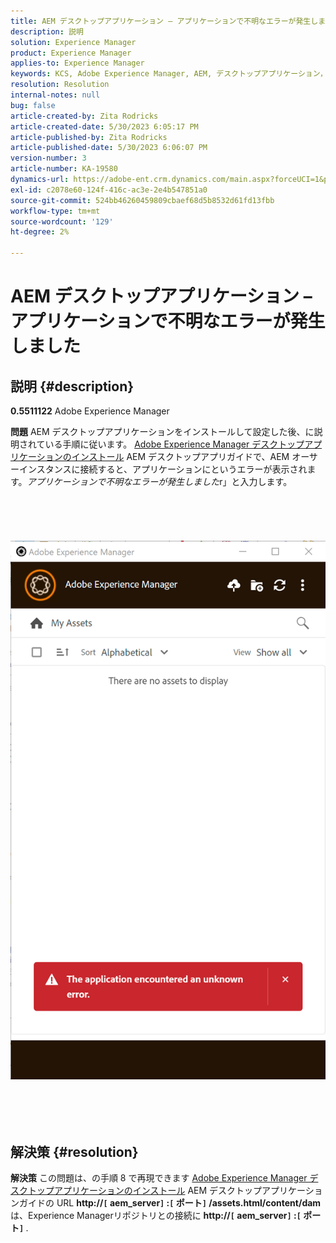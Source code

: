 ```yaml
---
title: AEM デスクトップアプリケーション – アプリケーションで不明なエラーが発生しました
description: 説明
solution: Experience Manager
product: Experience Manager
applies-to: Experience Manager
keywords: KCS, Adobe Experience Manager, AEM, デスクトップアプリケーション，アプリケーションで不明なエラーが発生しました，FAQ
resolution: Resolution
internal-notes: null
bug: false
article-created-by: Zita Rodricks
article-created-date: 5/30/2023 6:05:17 PM
article-published-by: Zita Rodricks
article-published-date: 5/30/2023 6:06:07 PM
version-number: 3
article-number: KA-19580
dynamics-url: https://adobe-ent.crm.dynamics.com/main.aspx?forceUCI=1&pagetype=entityrecord&etn=knowledgearticle&id=37f9b183-14ff-ed11-8f6e-6045bd006b25
exl-id: c2078e60-124f-416c-ac3e-2e4b547851a0
source-git-commit: 524bb46260459809cbaef68d5b8532d61fd13fbb
workflow-type: tm+mt
source-wordcount: '129'
ht-degree: 2%

---
```


# AEM デスクトップアプリケーション – アプリケーションで不明なエラーが発生しました

## 説明 {#description}


<b>0.5511122</b>
Adobe Experience Manager

<b>問題</b>
AEM デスクトップアプリケーションをインストールして設定した後、に説明されている手順に従います。 [Adobe Experience Manager デスクトップアプリケーションのインストール](https://experienceleague.adobe.com/docs/experience-manager-desktop-app/using/install-upgrade.html?lang=en#install-v2) AEM デスクトップアプリガイドで、AEM オーサーインスタンスに接続すると、アプリケーションにというエラーが表示されます。*アプリケーションで不明なエラーが発生しました*r」と入力します。
<br><br><br> <br><br> ![](assets/___42f9b183-14ff-ed11-8f6e-6045bd006b25___.png)<br><br> <br><br> 

## 解決策 {#resolution}


<b>解決策</b>
この問題は、の手順 8 で再現できます [Adobe Experience Manager デスクトップアプリケーションのインストール](https://experienceleague.adobe.com/docs/experience-manager-desktop-app/using/install-upgrade.html?lang=en#install-v2) AEM デスクトップアプリケーションガイドの URL <b>http://`[` aem_server`]` :`[` ポート`]` /assets.html/content/dam</b> は、Experience Managerリポジトリとの接続に <b>http://`[` aem_server`]` :`[` ポート`]` </b>.

